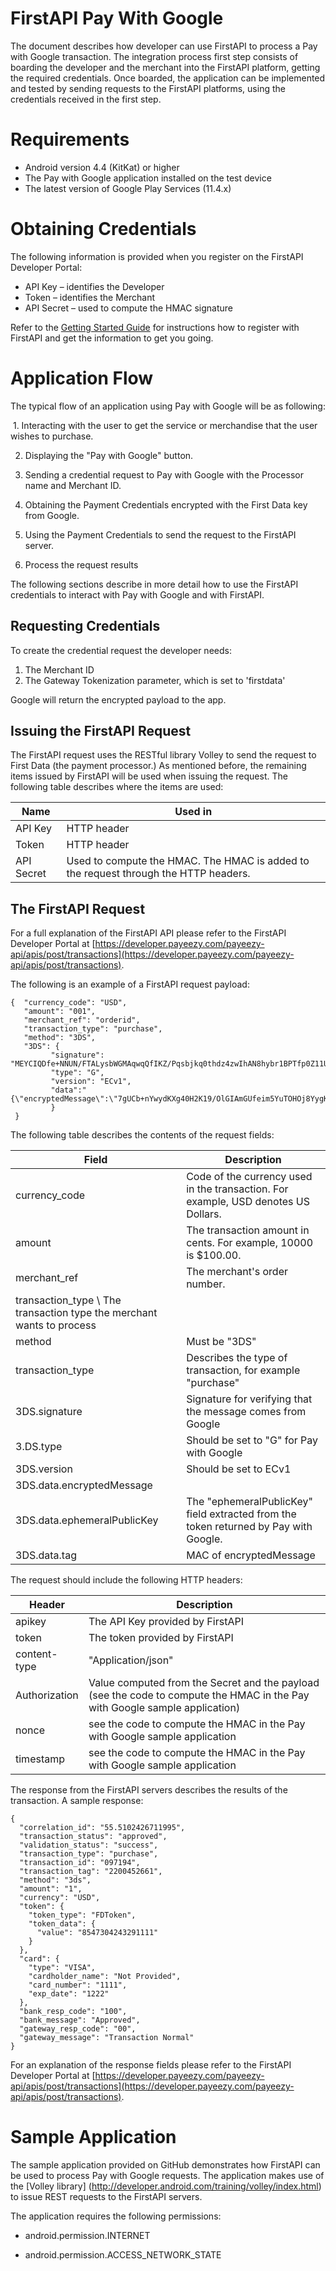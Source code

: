 # FirstAPI Pay With Google

The document describes how developer can use FirstAPI to process a Pay with Google  transaction.
The integration process first step consists of boarding the developer and the merchant into the FirstAPI platform, getting the required credentials.
Once boarded, the application can be implemented and tested by sending requests to the FirstAPI platforms, using the credentials received in the first step.
# Requirements
- Android version 4.4 (KitKat) or higher
- The Pay with Google application installed on the test device
- The latest version of Google Play Services (11.4.x)

# Obtaining Credentials
The following information is provided when you register on the FirstAPI Developer Portal:
- API Key – identifies the Developer
- Token – identifies the Merchant
- API Secret – used to compute the HMAC signature

Refer to the [Getting Started Guide](https://github.com/payeezy/get_started_with_payeezy/blob/master/get_started_with_payeezy042015.pdf) for instructions how to register with FirstAPI and get the information to get you going.


# Application Flow
The typical flow of an application using Pay with Google will be as following:

 1. Interacting with the user to get the service or merchandise that the user wishes to purchase. 
 
 2. Displaying the "Pay with Google" button.
 
 3. Sending a credential request to Pay with Google with the Processor name and Merchant ID.
 
 4. Obtaining the Payment Credentials encrypted with the First Data key from Google.
 
 5. Using the Payment Credentials to send the request to the FirstAPI server.
 
 6. Process the request results

The following sections describe in more detail how to use the FirstAPI credentials to interact with Pay with Google and with FirstAPI.

## Requesting Credentials

To create the credential request the developer needs:
1. The Merchant ID
2. The Gateway Tokenization parameter, which is set to 'firstdata'

Google will return the encrypted payload to the app. 

## Issuing the FirstAPI Request

The FirstAPI request uses the RESTful library Volley to send the request to First Data (the payment processor.) As mentioned before, the remaining items issued by FirstAPI will be used when issuing the request. The following table describes where the items are used:

| Name | Used in |
| --- | --- |
| API Key | HTTP header |
| Token | HTTP header |
| API Secret | Used to compute the HMAC. The HMAC is added to the request through the HTTP headers. |

## The FirstAPI Request
For a full explanation of the FirstAPI API please refer to the FirstAPI Developer Portal at [https://developer.payeezy.com/payeezy-api/apis/post/transactions](https://developer.payeezy.com/payeezy-api/apis/post/transactions). 

The following is an example of a FirstAPI request payload:
```
{  "currency_code": "USD",  
   "amount": "001",  
   "merchant_ref": "orderid",  
   "transaction_type": "purchase",  
   "method": "3DS",  
   "3DS": {    
         "signature": "MEYCIQDfe+NNUN/FTALysbWGMAqwqQfIKZ/Pqsbjkq0thdz4zwIhAN8hybr1BPTfp0Z11UXWSXDffpM0mnbQ/MCrsQaOXgQ6",    
         "type": "G",    
         "version": "ECv1",
         "data":"{\"encryptedMessage\":\"7gUCb+nYwydKXg40H2K19/OlGIAmGUfeim5YuTOHOj8YygKpQuRbueqrtoT2V39dTBd+0eq9tqLkPit9mksGM6IwAZkbhMeuHoFFNevpRHP+9QHwYcMadsKgYv4tdHnEd3zOq8zSc63KC2FudKcHXHeiL8MwRAMSMSdOiEBJjg3ZdFS2K6HnVxuZZah1HK/w2FIIsInutS1ItPyDxm+wvmDd6ahvERsJQdUitK6S5KQ2UC4kBhdhJX6dosBybbSk89ux7hxbBYWdiCU8ARCYsFQ237YXMasajg3woWkzYxKOlqTtpm4YVoH327lwkXBgwo0CL6BTfOH3tylZLw59+XytpEEIVZdvIibpo+mm4odw/eBdFuxazlC20XaSfIOP620tyTE8lh8Qf28Aea/CNyvYXOgfDURiTEed1KlRIATKkBIwrOwsB//gmiNcuOKcEFO3jNsSlg\\u003d\\u003d\",\"ephemeralPublicKey\":\"BCzn9AukQpQXQYUax5nh4e5dl8D8az1T0XpWHd/6PssLIRq7SpWEiuO/Sr5WSPhf4SD15EtmF6zhnjD1MwciqJA\\u003d\",\"tag\":\"oL67zq3qfISY0TRp5vW7CVNPZlL3bYmV8bcIa1n6SDM\\u003d\"}"  
         }
 }
```

The following table describes the contents of the request fields:

| Field | Description |
| --- | --- |
| currency\_code | Code of the currency used in the transaction. For example, USD denotes US Dollars. |
| amount | The transaction amount in cents. For example, 10000 is $100.00. |
| merchant\_ref | The merchant's order number. |
| transaction\_type \ The transaction type the merchant wants to process
| method | Must be "3DS" |
| transaction\_type | Describes the type of transaction, for example "purchase" |
| 3DS.signature | Signature for verifying that the message comes from Google |
| 3.DS.type | Should be set to "G" for Pay with Google |
| 3DS.version | Should be set to ECv1 |
| 3DS.data.encryptedMessage |  |The encrypted message containing the actual payment information as well as additional security fields. |
| 3DS.data.ephemeralPublicKey | The "ephemeralPublicKey" field extracted from the token returned by Pay with Google. |
| 3DS.data.tag | MAC of encryptedMessage |


The request should include the following HTTP headers:

| Header | Description |
| --- | --- |
| apikey | The API Key provided by FirstAPI |
| token | The token provided by FirstAPI |
| content-type | "Application/json" |
| Authorization | Value computed from the Secret and the payload (see the code to compute the HMAC in the Pay with Google sample application) |
| nonce | see the code to compute the HMAC in the Pay with Google sample application |
| timestamp | see the code to compute the HMAC in the Pay with Google sample application |

The response from the FirstAPI servers describes the results of the transaction. A sample response:
```
{
  "correlation_id": "55.5102426711995",
  "transaction_status": "approved",
  "validation_status": "success",
  "transaction_type": "purchase",
  "transaction_id": "097194",
  "transaction_tag": "2200452661",
  "method": "3ds",
  "amount": "1",
  "currency": "USD",
  "token": {
    "token_type": "FDToken",
    "token_data": {
      "value": "8547304243291111"
    }
  },
  "card": {
    "type": "VISA",
    "cardholder_name": "Not Provided",
    "card_number": "1111",
    "exp_date": "1222"
  },
  "bank_resp_code": "100",
  "bank_message": "Approved",
  "gateway_resp_code": "00",
  "gateway_message": "Transaction Normal"
}
```
For an explanation of the response fields please refer to the FirstAPI Developer Portal at [https://developer.payeezy.com/payeezy-api/apis/post/transactions](https://developer.payeezy.com/payeezy-api/apis/post/transactions).

# Sample Application 
The sample application provided on GitHub demonstrates how FirstAPI can be used to process Pay with Google requests. The application makes use of the [Volley library] (http://developer.android.com/training/volley/index.html) to issue REST requests to the FirstAPI servers.

The application requires the following permissions:

- android.permission.INTERNET

- android.permission.ACCESS_NETWORK_STATE
 
